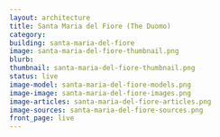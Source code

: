 ```yaml
---
layout: architecture
title: Santa Maria del Fiore (The Duomo)
category: 
building: santa-maria-del-fiore
image: santa-maria-del-fiore-thumbnail.png
blurb: 
thumbnail: santa-maria-del-fiore-thumbnail.png
status: live
image-model: santa-maria-del-fiore-models.png
image-image: santa-maria-del-fiore-images.png
image-articles: santa-maria-del-fiore-articles.png
image-sources: santa-maria-del-fiore-sources.png
front_page: live
---
```


